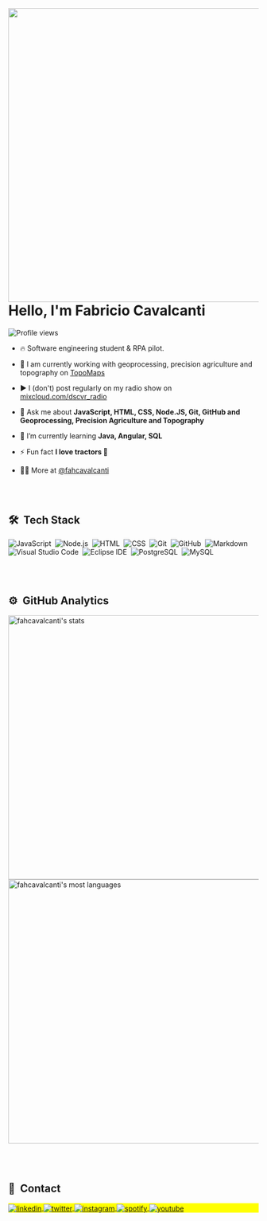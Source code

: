 <img align="right" height="590em" src="https://raw.githubusercontent.com/gist/fahcavalcanti/af11db6e4e4d3dc9257a99fbc99ed0e4/raw/761f4000164c65fb3b5afd8aa1452a82e1ade9ab/githubcard.svg"/>

<h1 align="left">Hello, I'm Fabricio Cavalcanti</h1>
<p align="left"> <img src="https://komarev.com/ghpvc/?username=fahcavalcanti&color=yellow" alt="Profile views" /> </p>

- 🔥 Software engineering student & RPA pilot. 

- 🔭 I am currently working with geoprocessing, precision agriculture and topography on [TopoMaps](https://www.instagram.com/topomapsbr/)

- ▶️ I (don't) post regularly on my radio show on [mixcloud.com/dscvr_radio](https://www.mixcloud.com/dscvr_radio/)

- 💬 Ask me about **JavaScript, HTML, CSS, Node.JS, Git, GitHub and Geoprocessing, Precision Agriculture and Topography**
  
- 🌱 I’m currently learning **Java, Angular, SQL**

- ⚡ Fun fact **I love tractors 🚜**

- 👨‍💻 More at [@fahcavalcanti](https://www.facebook.com/fahcavalcanti)


<br><br>

## 🛠 &nbsp;Tech Stack

![JavaScript](https://img.shields.io/badge/-JavaScript-05122A?style=flat&logo=javascript)&nbsp;
![Node.js](https://img.shields.io/badge/-Node.js-05122A?style=flat&logo=node.js)&nbsp;
![HTML](https://img.shields.io/badge/-HTML-05122A?style=flat&logo=HTML5)&nbsp;
![CSS](https://img.shields.io/badge/-CSS-05122A?style=flat&logo=CSS3&logoColor=1572B6)&nbsp;
![Git](https://img.shields.io/badge/-Git-05122A?style=flat&logo=git)&nbsp;
![GitHub](https://img.shields.io/badge/-GitHub-05122A?style=flat&logo=github)&nbsp;
![Markdown](https://img.shields.io/badge/-Markdown-05122A?style=flat&logo=markdown)&nbsp;
![Visual Studio Code](https://img.shields.io/badge/-Visual%20Studio%20Code-05122A?style=flat&logo=visual-studio-code&logoColor=007ACC)&nbsp;
![Eclipse IDE](https://img.shields.io/badge/-Eclipse-05122A?style=flat&logo=eclipse&logoColor=007ACC)&nbsp;
![PostgreSQL](https://img.shields.io/badge/-PostgreSQL-05122A?style=flat&logo=postgresql)&nbsp;
![MySQL](https://img.shields.io/badge/-MySQL-05122A?style=flat&logo=mysql)&nbsp;

<br><br>

## ⚙️ &nbsp;GitHub Analytics

<p align="left">
<img width="530em" src="https://github-readme-stats.vercel.app/api?username=fahcavalcanti&show_icons=true&theme=vision-friendly-dark" alt="fahcavalcanti's stats"/>
<img width="530em" src="https://github-readme-stats.vercel.app/api/top-langs/?username=fahcavalcanti&layout=compact&theme=vision-friendly-dark" alt="fahcavalcanti's most languages"/>
</p>

<br><br>

## 📲  &nbsp;Contact

<p align="left" style="background:yellow">
<a href="https://linkedin.com/in/fabriciocavalcante" target="_blank">
  <img align="center" src="https://img.shields.io/badge/-Linkedin-05122A?style=flat&logo=linkedin" alt="linkedin"/>
</a>
<a href="https://twitter.com/fahcavalcanti" target="_blank">
  <img align="center" src="https://img.shields.io/badge/-Twitter-05122A?style=flat&logo=twitter" alt="twitter"/>  
</a>
<a href="https://instagram.com/fabriciocavalcanti" target="_blank">
 <img align="center" src="https://img.shields.io/badge/-Instagram-05122A?style=flat&logo=instagram" alt="instagram"/>
</a>
<a href="https://open.spotify.com/user/12165744420?si=feecd775ebd74a33" target="_blank">
  <img align="center" src="https://img.shields.io/badge/-Spotify-05122A?style=flat&logo=spotify" alt="spotify"/>
</a>
<a href="https://www.youtube.com/@fabriziocavalcanti" target="_blank">
 <img align="center" src="https://img.shields.io/badge/-YouTube-05122A?style=flat&logo=youtube" alt="youtube"/>
</a>
</p>
